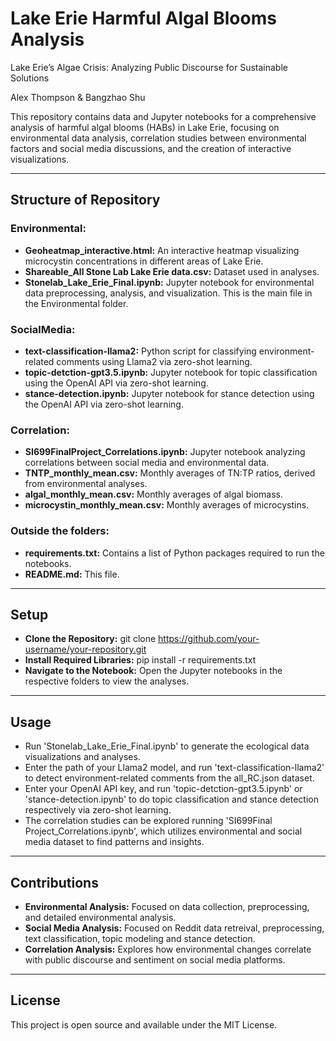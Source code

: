 # Lake Erie Harmful Algal Blooms Analysis

Lake Erie’s Algae Crisis: Analyzing Public Discourse for Sustainable Solutions

Alex Thompson & Bangzhao Shu

This repository contains data and Jupyter notebooks for a comprehensive analysis of harmful algal blooms (HABs) in Lake Erie, focusing on environmental data analysis, correlation studies between environmental factors and social media discussions, and the creation of interactive visualizations.

-------------------------------------------------------------------------------------------------------------------------------------

## Structure of Repository

### Environmental:

  - **Geoheatmap_interactive.html:** An interactive heatmap visualizing microcystin concentrations in different areas of Lake Erie.
  - **Shareable_All Stone Lab Lake Erie data.csv:** Dataset used in analyses.
  - **Stonelab_Lake_Erie_Final.ipynb:** Jupyter notebook for environmental data preprocessing, analysis, and visualization. This is the main file in the Environmental folder.

### SocialMedia:
  
  - **text-classification-llama2:** Python script for classifying environment-related comments using Llama2 via zero-shot learning.
  - **topic-detction-gpt3.5.ipynb:** Jupyter notebook for topic classification using the OpenAI API via zero-shot learning.
  - **stance-detection.ipynb:** Jupyter notebook for stance detection using the OpenAI API via zero-shot learning.

### Correlation:
  
  - **SI699FinalProject_Correlations.ipynb:** Jupyter notebook analyzing correlations between social media and environmental data.
  - **TNTP_monthly_mean.csv:** Monthly averages of TN:TP ratios, derived from environmental analyses.
  - **algal_monthly_mean.csv:** Monthly averages of algal biomass.
  - **microcystin_monthly_mean.csv:** Monthly averages of microcystins.

### Outside the folders:
  
  - **requirements.txt:** Contains a list of Python packages required to run the notebooks.
  - **README.md:** This file.

-------------------------------------------------------------------------------------------------------------------------------------

## Setup

  - **Clone the Repository:** git clone https://github.com/your-username/your-repository.git
  - **Install Required Libraries:** pip install -r requirements.txt
  - **Navigate to the Notebook:** Open the Jupyter notebooks in the respective folders to view the analyses.

-------------------------------------------------------------------------------------------------------------------------------------

## Usage

  - Run 'Stonelab_Lake_Erie_Final.ipynb' to generate the ecological data visualizations and analyses.
  - Enter the path of your Llama2 model, and run 'text-classification-llama2' to detect environment-related comments from the all_RC.json dataset.
  - Enter your OpenAI API key, and run 'topic-detction-gpt3.5.ipynb' or 'stance-detection.ipynb' to do topic classification and stance detection respectively via zero-shot learning.
  - The correlation studies can be explored running 'SI699Final Project_Correlations.ipynb', which utilizes environmental and social media dataset to find patterns and insights.

-------------------------------------------------------------------------------------------------------------------------------------

## Contributions

  - **Environmental Analysis:** Focused on data collection, preprocessing, and detailed environmental analysis.
  - **Social Media Analysis:** Focused on Reddit data retreival, preprocessing, text classification, topic modeling and stance detection.
  - **Correlation Analysis:** Explores how environmental changes correlate with public discourse and sentiment on social media platforms.

-------------------------------------------------------------------------------------------------------------------------------------

## License

  This project is open source and available under the MIT License.
  
